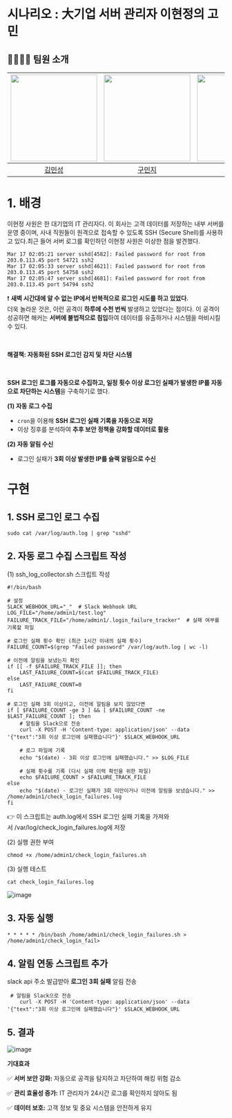 # 시나리오 : 大기업 서버 관리자 이현정의 고민


## 👨‍👨‍👦‍👦 팀원 소개  
| <img src="https://avatars.githubusercontent.com/u/87555330?v=4" width="200px"> | <img src="https://avatars.githubusercontent.com/u/82265395?v=4" width="200px"> | <img src="https://github.com/JaeHee-devSpace.png" width="200px"> | <img src="https://avatars.githubusercontent.com/u/115103394?v=4" width="200px"> |
| :---: | :---: | :---: | :---: |
| [김민성](https://github.com/minsung159357) | [구민지](https://github.com/minjee83) | [박재희](https://github.com/JaeHee-devSpace) | [이현정](https://github.com/nanahj) |


# 1. 배경

이현정 사원은 한 대기업의 IT 관리자다. 이 회사는 고객 데이터를 저장하는 내부 서버를 운영 중이며, 사내 직원들이 원격으로 접속할 수 있도록 SSH (Secure Shell)를 사용하고 있다.최근 들어 서버 로그를 확인하던 이현정 사원은 이상한 점을 발견했다.
```
Mar 17 02:05:21 server sshd[4582]: Failed password for root from 203.0.113.45 port 54721 ssh2
Mar 17 02:05:33 server sshd[4621]: Failed password for root from 203.0.113.45 port 54758 ssh2
Mar 17 02:05:47 server sshd[4681]: Failed password for root from 203.0.113.45 port 54794 ssh2
```
❗ **새벽 시간대에 알 수 없는 IP에서 반복적으로 로그인 시도를 하고 있었다.** 
<br/>
더욱 놀라운 것은, 이런 공격이 **하루에 수천 번씩** 발생하고 있었다는 점이다. 이 공격이 성공하면 해커는 **서버에 불법적으로 침입**하여 데이터를 유출하거나 시스템을 마비시킬 수 있다.

<br/>

**해결책: 자동화된 SSH 로그인 감지 및 차단 시스템**

<br/>


**SSH 로그인 로그를 자동으로 수집하고, 일정 횟수 이상 로그인 실패가 발생한 IP를 자동으로 차단하는 시스템**을 구축하기로 했다.

**(1) 자동 로그 수집**

- `cron`을 이용해 **SSH 로그인 실패 기록을 자동으로 저장**
- 이상 징후를 분석하여 **추후 보안 정책을 강화할 데이터로 활용**


**(2) 자동 알림 수신**

- 로그인 실패가 **3회 이상 발생한 IP를 슬랙 알림으로 수신**

# **구현**
## 1. SSH 로그인 로그 수집
   ```
   sudo cat /var/log/auth.log | grep "sshd"
   ```
## 2. 자동 로그 수집 스크립트 작성
(1) ssh_log_collector.sh 스크립트 작성
```
#!/bin/bash

# 설정
SLACK_WEBHOOK_URL="_"  # Slack Webhook URL
LOG_FILE="/home/admin1/test.log"
FAILURE_TRACK_FILE="/home/admin1/.login_failure_tracker"  # 실패 여부를 기록할 파일

# 로그인 실패 횟수 확인 (최근 1시간 이내의 실패 횟수)
FAILURE_COUNT=$(grep "Failed password" /var/log/auth.log | wc -l)

# 이전에 알림을 보냈는지 확인
if [[ -f $FAILURE_TRACK_FILE ]]; then
    LAST_FAILURE_COUNT=$(cat $FAILURE_TRACK_FILE)
else
    LAST_FAILURE_COUNT=0
fi

# 로그인 실패 3회 이상이고, 이전에 알림을 보지 않았다면
if [ $FAILURE_COUNT -ge 3 ] && [ $FAILURE_COUNT -ne $LAST_FAILURE_COUNT ]; then
    # 알림을 Slack으로 전송
    curl -X POST -H 'Content-type: application/json' --data '{"text":"3회 이상 로그인에 실패했습니다"}' $SLACK_WEBHOOK_URL

    # 로그 파일에 기록
    echo "$(date) - 3회 이상 로그인에 실패했습니다." >> $LOG_FILE

    # 실패 횟수를 기록 (다시 실패 이력 확인을 위한 파일)
    echo $FAILURE_COUNT > $FAILURE_TRACK_FILE
else
    echo "$(date) - 로그인 실패가 3회 미만이거나 이전에 알림을 보냈습니다." >> /home/admin1/check_login_failures.log
fi
```
👉 이 스크립트는 auth.log에서 SSH 로그인 실패 기록을 가져와서 /var/log/check_login_failures.log에 저장



(2) 실행 권한 부여
```
chmod +x /home/admin1/check_login_failures.sh
```


(3) 실행 테스트
```
cat check_login_failures.log
```
![image](https://github.com/user-attachments/assets/b843199d-cefd-4473-b217-29a647619835)


## 3. 자동 실행
```
* * * * * /bin/bash /home/admin1/check_login_failures.sh > /home/admin1/check_login_fail>
```

## 4. 알림 연동 스크립트 추가
slack api 주소 발급받아 **로그인 3회 실패** 알림 전송

```
 # 알림을 Slack으로 전송
    curl -X POST -H 'Content-type: application/json' --data '{"text":"3회 이상 로그인에 실패했습니다"}' $SLACK_WEBHOOK_URL
```

## 5. 결과

![image](https://github.com/user-attachments/assets/3d21c7c9-45a7-40b6-a59a-925a80d9b063)


**기대효과**

✅ **서버 보안 강화:** 자동으로 공격을 탐지하고 차단하여 해킹 위험 감소 

✅ **관리 효율성 증가:** IT 관리자가 24시간 로그를 확인하지 않아도 됨

✅ **데이터 보호:** 고객 정보 및 중요 시스템을 안전하게 유지
